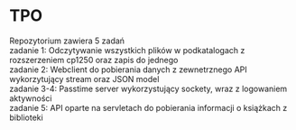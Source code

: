 # TPO
Repozytorium zawiera 5 zadań</br>
zadanie 1: Odczytywanie wszystkich plików w podkatalogach z rozszerzeniem cp1250 oraz zapis do jednego </br>
zadanie 2: Webclient do pobierania danych z zewnetrznego API wykorzytujący stream oraz JSON model </br>
zadanie 3-4: Passtime server wykorzystujący sockety, wraz z logowaniem aktywności </br>
zadanie 5: API oparte na servletach do pobierania informacji o książkach z biblioteki 
